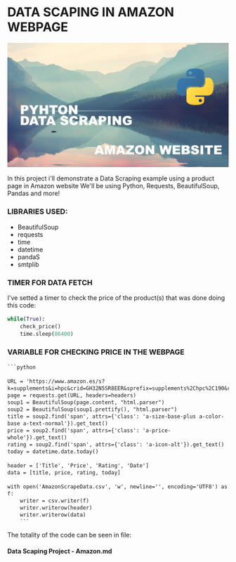# DATA SCAPING IN AMAZON WEBPAGE

![image](https://github.com/liciniofoliveira/liciniofoliveira/blob/main/Project%202%20-%20Data%20Scraping/data%20scraping%20header.jpg)

In this project i'll demonstrate a Data Scraping example using a product page in Amazon website
We'll be using Python, Requests, BeautifulSoup, Pandas and more!

### LIBRARIES USED:

- BeautifulSoup
- requests
- time
- datetime
- pandaS
- smtplib

### TIMER FOR DATA FETCH

I've setted a timer to check the price of the product(s) that was done doing this code: 

```python
while(True):
    check_price()
    time.sleep(86400)
 ```
 ### VARIABLE FOR CHECKING PRICE IN THE WEBPAGE
    ```python

    URL = 'https://www.amazon.es/s?k=supplements&i=hpc&crid=GH32N5SR8EER&sprefix=supplements%2Chpc%2C190&ref=nb_sb_noss_2'
    page = requests.get(URL, headers=headers)
    soup1 = BeautifulSoup(page.content, "html.parser")
    soup2 = BeautifulSoup(soup1.prettify(), "html.parser")
    title = soup2.find('span', attrs={'class': 'a-size-base-plus a-color-base a-text-normal'}).get_text()
    price = soup2.find('span', attrs={'class': 'a-price-whole'}).get_text()
    rating = soup2.find('span', attrs={'class': 'a-icon-alt'}).get_text()
    today = datetime.date.today()
    
    header = ['Title', 'Price', 'Rating', 'Date']
    data = [title, price, rating, today]

    with open('AmazonScrapeData.csv', 'w', newline='', encoding='UTF8') as f:
        writer = csv.writer(f)
        writer.writerow(header)
        writer.writerow(data)
        ```
        
The totality of the code can be seen in file:
#### Data Scaping Project - Amazon.md
